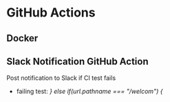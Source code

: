 # GitHub Actions

## Docker

## Slack Notification GitHub Action
Post notification to Slack if CI test fails

* failing test:
_} else if(url.pathname === "/welcom") {_